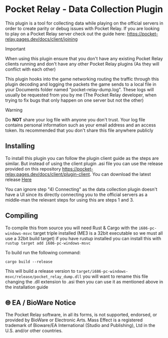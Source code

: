 # Pocket Relay - Data Collection Plugin

This plugin is a tool for collecting data while playing on the official servers in order to create
parity or debug issues with Pocket Relay. If you are looking to play on a Pocket Relay server check
out the guide here: https://pocket-relay.pages.dev/docs/client/joining

> [!IMPORTANT]
> When using this plugin ensure that you don't have any existing Pocket Relay clients running and don't have
> any other Pocket Relay plugins (As they will conflict with each other)

This plugin hooks into the game networking routing the traffic through this plugin decoding and logging
the packets the game sends to a local file in your Documents folder named "pocket-relay-dump.log". These logs will usually be requested from you by me (The Pocket Relay developer, when trying to fix bugs that only happen on one server but not the other)

> [!WARNING]
> Do **NOT** share your log file with anyone you don't trust. Your log file contains personal information such as your email address and an access token. Its recommended that you don't share this file anywhere publicly

## Installing

To install this plugin you can follow the plugin client guide as the steps are similar. But instead of using the client plugin .asi file you can use the release provided on this repository https://pocket-relay.pages.dev/docs/client/plugin-client. You can download the latest release [Here](https://github.com/PocketRelay/PocketRelayDataCollectPlugin/releases/latest/download/pocket-relay-dump.asi)

You can ignore step "4) Connecting" as the data collection plugin doesn't have a UI since its directly connecting you to the official servers as a middle-man the relevant steps for using this are steps 1 and 3.


## Compiling

To compile this from source you will need Rust & Cargo with the `i686-pc-windows-msvc` target triple installed (ME3 is a 32bit executable so we must all use a 32bit build target) if you have rustup installed you can install this with `rustup target add i686-pc-windows-msvc`

To build run the following command:

```shell
cargo build --release
```

This will build a release version to `target/i686-pc-windows-msvc/release/pocket_relay_dump.dll` you will want to rename this file changing the .dll extension to .asi then you can use it as mentioned above in the installation guide

## 🌐 EA / BioWare Notice

The Pocket Relay software, in all its forms, is not supported, endorsed, or provided by BioWare or Electronic Arts. Mass Effect is a registered trademark of Bioware/EA International (Studio and Publishing), Ltd in the U.S. and/or other countries. 
